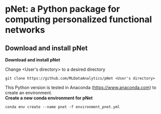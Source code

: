 # pNet: a Python package for computing personalized functional networks

## Download and install pNet
**Download and install pNet**

Change <User's directory> to a desired directory
```
git clone https://github.com/MLDataAnalytics/pNet <User's directory>
```
This Python version is tested in Anaconda (https://www.anaconda.com) to create an environment. <br />
**Create a new conda environment for pNet**
```
conda env create --name pnet -f environment_pnet.yml
```
```
